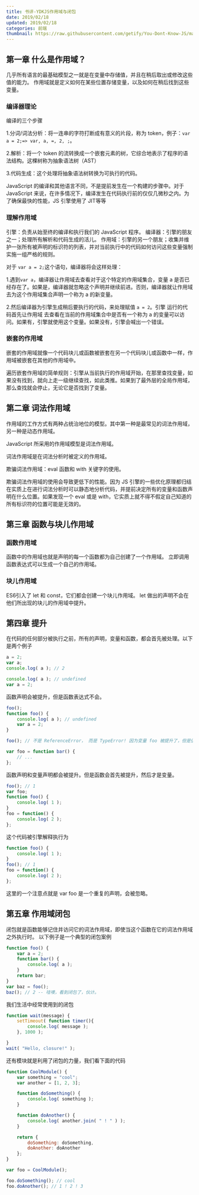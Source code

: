 ```yaml
---
title: 书评-YDKJS作用域与闭包
date: 2019/02/18
updated: 2019/02/18
categories: 前端
thumbnail: https://raw.githubusercontent.com/getify/You-Dont-Know-JS/master/scope%20&%20closures/cover.jpg
---
```

## 第一章 什么是作用域？
几乎所有语言的最基础模型之一就是在变量中存储值，并且在稍后取出或修改这些值的能力。
作用域就是定义如何在某些位置存储变量，以及如何在稍后找到这些变量。

### 编译器理论
编译的三个步骤

1.分词/词法分析：将一连串的字符打断成有意义的片段，称为 token，例子：`var a = 2;=> var, a, =, 2, ;`。

2.解析：将一个 token 的流转换成一个嵌套元素的树，它综合地表示了程序的语法结构。这棵树称为抽象语法树（AST）

3.代码生成：这个处理将抽象语法树转换为可执行的代码。

JavaScript 的编译和其他语言不同，不是提前发生在一个构建的步骤中。对于 JavaScript 来说，在许多情况下，编译发生在代码执行前的仅仅几微秒之内。为了确保最快的性能，JS 引擎使用了 JIT等等

### 理解作用域
引擎：负责从始至终的编译和执行我们的 JavaScript 程序。
编译器：引擎的朋友之一；处理所有解析和代码生成的活儿。
作用域：引擎的另一个朋友；收集并维护一张所有被声明的标识符的列表，并对当前执行中的代码如何访问这些变量强制实施一组严格的规则。

对于 `var a = 2;`这个语句，编译器将会这样处理：

1.遇到`var a`，编译器让作用域去查看对于这个特定的作用域集合，变量 a 是否已经存在了。如果是，编译器就忽略这个声明并继续前进。否则，编译器就让作用域去为这个作用域集合声明一个称为 a 的新变量。

2.然后编译器为引擎生成稍后要执行的代码，来处理赋值 `a = 2`。引擎 运行的代码首先让作用域 去查看在当前的作用域集合中是否有一个称为 a 的变量可以访问。如果有，引擎就使用这个变量。如果没有，引擎会喊出一个错误。

### 嵌套的作用域
嵌套的作用域就像一个代码块儿或函数被嵌套在另一个代码块儿或函数中一样，作用域被嵌套在其他的作用域中。

遍历嵌套作用域的简单规则：引擎从当前执行的作用域开始，在那里查找变量，如果没有找到，就向上走一级继续查找，如此类推。如果到了最外层的全局作用域，那么查找就会停止，无论它是否找到了变量。

## 第二章 词法作用域
作用域的工作方式有两种占统治地位的模型。其中第一种是最常见的词法作用域，另一种是动态作用域。

JavaScript 所采用的作用域模型是词法作用域。

词法作用域是在词法分析时被定义的作用域。

欺骗词法作用域：eval 函数和 with 关键字的使用。

欺骗词法作用域的使用会导致更低下的性能。因为 JS 引擎的一些优化原理都归结在实质上在进行词法分析时可以静态地分析代码，并提前决定所有的变量和函数声明在什么位置。如果发现一个 eval 或是 with，它实质上就不得不假定自己知道的所有标识符的位置可能是无效的。

## 第三章 函数与块儿作用域

### 函数作用域
函数中的作用域也就是声明的每一个函数都为自己创建了一个作用域。
立即调用函数表达式可以生成一个自己的作用域。

### 块儿作用域
ES6引入了 let 和 const，它们都会创建一个块儿作用域。
let 做出的声明不会在他们所出现的块儿的作用域中提升。

## 第四章 提升
在代码的任何部分被执行之前，所有的声明，变量和函数，都会首先被处理。以下是两个例子
```javascript
a = 2;
var a;
console.log( a ); // 2
```
```javascript
console.log( a ); // undefined
var a = 2;
```
函数声明会被提升，但是函数表达式不会。
```javascript
foo();
function foo() {
	console.log( a ); // undefined
	var a = 2;
}
```
```javascript
foo(); // 不是 ReferenceError， 而是 TypeError! 因为变量 foo 被提升了，但是值为 undefined

var foo = function bar() {
	// ...
};
```
函数声明和变量声明都会被提升。但是函数会首先被提升，然后才是变量。
```javascript
foo(); // 1
var foo;
function foo() {
	console.log( 1 );
}
foo = function() {
	console.log( 2 );
};
```
这个代码被引擎解释执行为
```javascript
function foo() {
	console.log( 1 );
}
foo(); // 1
foo = function() {
	console.log( 2 );
};
```
这里的一个注意点就是 var foo 是一个重复的声明，会被忽略。

## 第五章 作用域闭包
闭包就是函数能够记住并访问它的词法作用域，即使当这个函数在它的词法作用域之外执行时。
以下例子是一个典型的闭包案例
```javascript
function foo() {
	var a = 2;
	function bar() {
		console.log( a );
	}
	return bar;
}
var baz = foo();
baz(); // 2 -- 哇噢，看到闭包了，伙计。
```
我们生活中经常使用到的闭包
```javascript
function wait(message) {
	setTimeout( function timer(){
		console.log( message );
	}, 1000 );

}
wait( "Hello, closure!" );
```
还有模块就是利用了闭包的力量，我们看下面的代码
```javascript
function CoolModule() {
	var something = "cool";
	var another = [1, 2, 3];

	function doSomething() {
		console.log( something );
	}

	function doAnother() {
		console.log( another.join( " ! " ) );
	}

	return {
		doSomething: doSomething,
		doAnother: doAnother
	};
}

var foo = CoolModule();

foo.doSomething(); // cool
foo.doAnother(); // 1 ! 2 ! 3
```